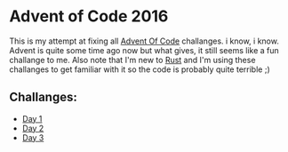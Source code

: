 # Advent of Code 2016

This is my attempt at fixing all [Advent Of Code](http://adventofcode.com/2016) challanges. i know, i know. Advent is quite some time ago now but what gives, it still seems like a fun challange to me. Also note that I'm new to [Rust](http://rust-lang.org) and I'm using these challanges to get familiar with it so the code is probably quite terrible ;)

## Challanges:
- [Day 1](https://github.com/Tmw/advent-of-code-2016/blob/master/day_1/src/main.rs)
- [Day 2](https://github.com/Tmw/advent-of-code-2016/blob/master/day_2/src/main.rs)
- [Day 3](https://github.com/Tmw/advent-of-code-2016/blob/master/day_3/src/main.rs)

